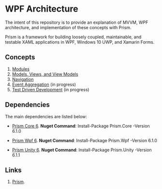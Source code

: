 # WPF Architecture

The intent of this repository is to provide an explanation of MVVM, WPF architecture, and implementation of these concepts with Prism. 
 
Prism is a framework for building loosely coupled, maintainable, and testable XAML applications in WPF, Windows 10 UWP, and Xamarin Forms.
 
## Concepts 

1. [Modules](/docs/concepts/modules.md)
2. [Models, Views, and View Models](/docs/concepts/mvvm.md)
3. [Navigation](/docs/concepts/navigation.md)
4. [Event Aggregation](/docs/concepts/eventAggregator.md) (in progress)
5. [Test Driven Development](/docs/concepts/tdd.md) (in progress)


## Dependencies

 The main dependencies are listed below:
 
 * [Prism Core 6](https://www.nuget.org/packages/Prism.Core/). **Nuget Command**: Install-Package Prism.Core -Version 6.1.0 
 
 * [Prism Wpf 6](https://www.nuget.org/packages/Prism.Wpf/). **Nuget Command**: Install-Package Prism.Wpf -Version 6.1.0 
 
 * [Prism Unity 6](https://www.nuget.org/packages/Prism.Unity/). **Nuget Command**: Install-Package Prism.Unity -Version 6.1.1 

## Links

1. [Prism](https://github.com/PrismLibrary/Prism). 